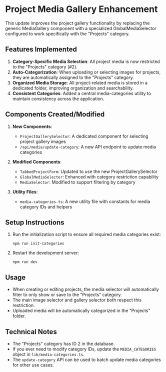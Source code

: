 # Project Media Gallery Enhancement

This update improves the project gallery functionality by replacing the generic MediaGallery component with a specialized GlobalMediaSelector configured to work specifically with the "Projects" category.

## Features Implemented

1. **Category-Specific Media Selection**: All project media is now restricted to the "Projects" category (#2).
2. **Auto-Categorization**: When uploading or selecting images for projects, they are automatically assigned to the "Projects" category.
3. **Organized Media Storage**: All project-related media is stored in a dedicated folder, improving organization and searchability.
4. **Consistent Categories**: Added a central media-categories utility to maintain consistency across the application.

## Components Created/Modified

1. **New Components**:
   - `ProjectGallerySelector`: A dedicated component for selecting project gallery images
   - `/api/media/update-category`: A new API endpoint to update media categories

2. **Modified Components**:
   - `TabbedProjectForm`: Updated to use the new ProjectGallerySelector
   - `GlobalMediaSelector`: Enhanced with category restriction capability
   - `MediaSelector`: Modified to support filtering by category

3. **Utility Files**:
   - `media-categories.ts`: A new utility file with constants for media category IDs and helpers

## Setup Instructions

1. Run the initialization script to ensure all required media categories exist:
   ```
   npm run init-categories
   ```

2. Restart the development server:
   ```
   npm run dev
   ```

## Usage

- When creating or editing projects, the media selector will automatically filter to only show or save to the "Projects" category.
- The main image selector and gallery selector both respect this restriction.
- Uploaded media will be automatically categorized in the "Projects" folder.

## Technical Notes

- The "Projects" category has ID 2 in the database.
- If you ever need to modify category IDs, update the `MEDIA_CATEGORIES` object in `lib/media-categories.ts`.
- The `update-category` API can be used to batch update media categories for other use cases.
